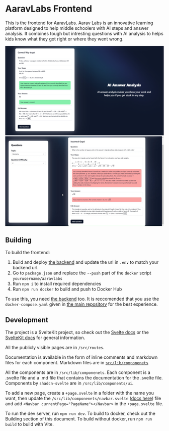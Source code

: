 # AaravLabs Frontend

This is the frontend for AaravLabs. Aarav Labs is an innovative learning platform designed to help middle schoolers with AI steps and answer analysis. It combines tough but intresting questions with AI analysis to helps kids know what they got right or where they went wrong.

![Correct example image](READMEimages/correct.png)
![Incorrect example image](READMEimages/incorrect.png)

## Building

To build the frontend:
1. Build and deploy [the backend](https://github.com/AaravLabsOffical/Backend) and update the url in `.env` to match your backend url.
2. Go to `package.json` and replace the `--push` part of the `docker` script `yourusername/aaravlabs`
3. Run `npm i` to install required dependencies
4. Run `npm run docker` to build and push to Docker Hub

To use this, you need [the backend](https://github.com/AaravLabsOffical/Backend) too.
It is reccomended that you use the `docker-compose.yaml` given in [the main repository](https://github.com/AaravLabsOffical/AaravLabs) for the best experience.

## Development

The project is a SvelteKit project, so check out the [Svelte docs](https://svelte.dev/docs/svelte/overview) or the [SvelteKit docs](https://svelte.dev/docs/kit/introduction) for general information.

All the publicly visible pages are in `/src/routes`.

Documentation is available in the form of inline comments and markdown files for each component. Markdown files are in [`src/lib/componenets`](src/lib/components/)

All the components are in `/src/lib/componenets`.
Each component is a .svelte file and a .md file that contains the documentation for the .svelte file. Components by `shadcn-svelte` are in `/src/lib/components/ui`.

To add a new page, create a `+page.svelte` in a folder with the name you want, then update the `/src/lib/componenets/navbar.svelte` ([docs here](src/lib/components/navbar.md)) file and add `<Navbar currentPage="PageName"></Navbar>` in the `+page.svelte` file.

To run the dev server, run `npm run dev`. To build to docker, check out the Building section of this document. To build without docker, run `npm run build` to build with Vite.